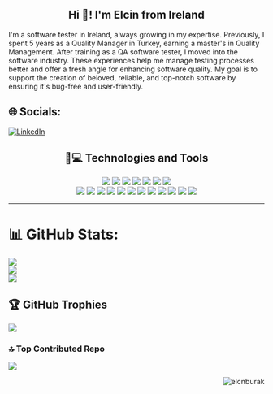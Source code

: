 <h2 align="center">Hi 👋! I'm Elcin from Ireland</h2>
I'm a software tester in Ireland, always growing in my expertise. Previously, I spent 5 years as a Quality Manager in Turkey, earning a master's in Quality Management. After training as a QA software tester, I moved into the software industry. These experiences help me manage testing processes better and offer a fresh angle for enhancing software quality. My goal is to support the creation of beloved, reliable, and top-notch software by ensuring it's bug-free and user-friendly.

## 🌐 Socials:
[![LinkedIn](https://img.shields.io/badge/LinkedIn-%230077B5.svg?logo=linkedin&logoColor=white)](https://www.linkedin.com/in/elcnburak/) 

<h2 align="center"> 🔭💻  Technologies and Tools</h2>
<p align="center">

<img src="https://img.shields.io/badge/Jira-white?style=for-the-badge&logo=jira&logoColor=blue"/>
<img src="https://img.shields.io/badge/SELENIUM-white?style=for-the-badge&logo=Selenium"/>
<img src="https://img.shields.io/badge/POSTMAN-white?style=for-the-badge&logo=Postman"/>
<img src="https://img.shields.io/badge/CUCUMBER-white?style=for-the-badge&logo=Cucumber"/>
<img src="https://img.shields.io/badge/MySQL-white?style=for-the-badge&logo=MySQL&logoColor=black"/>
<img src="https://img.shields.io/badge/Git-white?style=for-the-badge&logo=git&logoColor=black"/>
<img src="https://img.shields.io/badge/Jenkins-white?style=for-the-badge&logo=Jenkins&logoColor=red"/>

<br>

<img src="https://img.shields.io/badge/JAVA-grey?style=for-the-badge&logo=java"/>
<img src="https://img.shields.io/badge/TestNG-grey?style=for-the-badge&logo=testng&logoColor=14354C"/>
<img src="https://img.shields.io/badge/Maven-grey?style=for-the-badge&logo=maven&logoColor=white"/>
<img src="https://img.shields.io/badge/HTML-grey?style=for-the-badge&logo=HTML&logoColor=white"/>
<img src="https://img.shields.io/badge/CSS-grey?style=for-the-badge&logo=CSS&logoColor=white"/>
<img src="https://img.shields.io/badge/RESTful API-grey?style=for-the-badge&logo=RESTfulAPI&logoColor=white"/>
<img src="https://img.shields.io/badge/JDBC-grey?style=for-the-badge&logo=JDBC&logoColor=black"/>
<img src="https://img.shields.io/badge/IntelliJ IDE-grey?style=for-the-badge&logo=lntelliJ&logoColor=black"/>
<img src="https://img.shields.io/badge/Manual Testing-grey?style=for-the-badge&logo=lntelliJ&logoColor=black"/>
<img src="https://img.shields.io/badge/Scrum-grey?style=for-the-badge&logo=Scrum&logoColor=black"/>
<img src="https://img.shields.io/badge/SDLC-grey?style=for-the-badge&logo=Scrum&logoColor=black"/>
<img src="https://img.shields.io/badge/STLC-grey?style=for-the-badge&logo=Scrum&logoColor=black"/>
<hr>

# 📊 GitHub Stats:
![](https://github-readme-stats.vercel.app/api?username=elcnburak&theme=react&hide_border=false&include_all_commits=true&count_private=true)<br/>
![](https://github-readme-streak-stats.herokuapp.com/?user=elcnburak&theme=react&hide_border=false)<br/>
![](https://github-readme-stats.vercel.app/api/top-langs/?username=elcnburak&theme=react&hide_border=false&include_all_commits=true&count_private=true&layout=compact)

## 🏆 GitHub Trophies
![](https://github-profile-trophy.vercel.app/?username=elcnburak&theme=radical&no-frame=false&no-bg=true&margin-w=4)

### 🔝 Top Contributed Repo
![](https://github-contributor-stats.vercel.app/api?username=elcnburak&limit=5&theme=radical&combine_all_yearly_contributions=true)

<p align="right"> <img src="https://komarev.com/ghpvc/?username=elcnburak&label=Profile%20views&color=0e75b6&style=for-the-badge" alt="elcnburak" /> </p>


